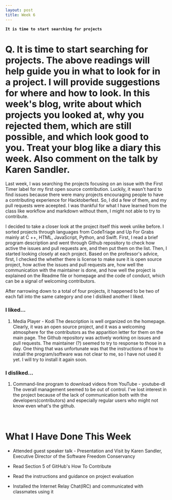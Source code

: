 ```yaml
---
layout: post
title: Week 6
---
```


**`It is time to start searching for projects`**

# Q. It is time to start searching for projects. The above readings will help guide you in what to look for in a project. I will provide suggestions for where and how to look. In this week's blog, write about which projects you looked at, why you rejected them, which are still possible, and which look good to you. Treat your blog like a diary this week. Also comment on the talk by Karen Sandler.

Last week, I was searching the projects focusing on an issue with the First Timer label for my first open source contribution. Luckily, it wasn't hard to find issues because there were many projects encouraging people to have a contributing experience for Hacktoberfest. So, I did a few of them, and my pull requests were aceepted. I was thankful for what I have learned from the class like workflow and markdown without them, I might not able to try to contribute.

I decided to take a closer look at the project itself this week unlike before. I sorted projects through languages from CodeTriage and Up For Grabs mainly at C ++, HTML, JavaScript, Python, and Swift. First, I read a brief program description and went through Github repository to check how active the issues and pull requests are, and then put them on the list. Then, I started looking closely at each project. Based on the professor's advice, first, I checked the whether there is license to make sure it is open source project, how active the issues and pull requests are, how well the communication with the maintainer is done, and how well the project is explained on the Readme file or homepage and the code of conduct, which can be a signal of welcoming contributors.

After narrowing down to a total of four projects, it happened to be two of each fall into the same category and one I disliked another I liked.

### I liked...
1. Media Player - Kodi
The description is well organized on the homepage. Clearly, it was an open source project, and it was a welcoming atmosphere for the contributors as the apparition letter for them on the main page. The Github repository was actively working on issues and pull requests. The maintainer (?) seemed to try to response to those in a day. One thing that was unfortunate was that the instructions of how to install the program/software was not clear to me, so I have not used it yet. I will try to install it again soon.

### I disliked...
1. Command-line program to download videos from YouTube - youtube-dl
The overall management seemed to be out of control. I've lost interest in the project because of the lack of communication both with the developers(contributors) and especially regular users who might not know even what's the github.


&nbsp;
&nbsp;
&nbsp;

# What I Have Done This Week
- Attended guest speaker talk - Presentation and Visit by Karen Sandler, Executive Director of the Software Freedom Conservancy

- Read Section 5 of GitHub's How To Contribute

- Read the instructions and guidance on project evaluation

- Installed the Internet Relay Chat(IRC) and communicated with classmates using it
